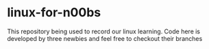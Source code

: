# linux-for-n00bs

This repository being used to record our linux learning. Code here is developed by three newbies and feel free to checkout their branches
